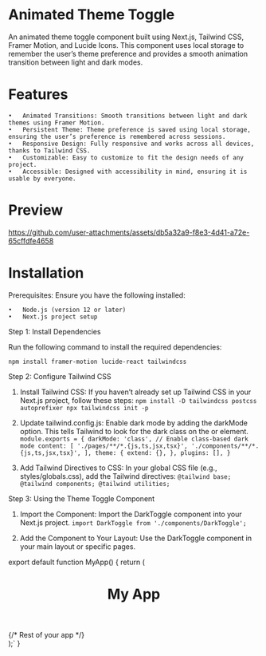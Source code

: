 # Animated Theme Toggle

An animated theme toggle component built using Next.js, Tailwind CSS, Framer Motion, and Lucide Icons. This component uses local storage to remember the user’s theme preference and provides a smooth animation transition between light and dark modes.

# Features

	•	Animated Transitions: Smooth transitions between light and dark themes using Framer Motion.
	•	Persistent Theme: Theme preference is saved using local storage, ensuring the user’s preference is remembered across sessions.
	•	Responsive Design: Fully responsive and works across all devices, thanks to Tailwind CSS.
	•	Customizable: Easy to customize to fit the design needs of any project.
	•	Accessible: Designed with accessibility in mind, ensuring it is usable by everyone.

# Preview 

https://github.com/user-attachments/assets/db5a32a9-f8e3-4d41-a72e-65cffdfe4658

# Installation

Prerequisites:
Ensure you have the following installed:

	•	Node.js (version 12 or later)
	•	Next.js project setup

Step 1: Install Dependencies

  Run the following command to install the required dependencies:
  
  `npm install framer-motion lucide-react tailwindcss`

Step 2: Configure Tailwind CSS

  1.	Install Tailwind CSS:
  If you haven’t already set up Tailwind CSS in your Next.js project, follow these steps:
  `npm install -D tailwindcss postcss autoprefixer
  npx tailwindcss init -p`
  
  2.	Update tailwind.config.js:
  Enable dark mode by adding the darkMode option. This tells Tailwind to look for the dark class on the <html> or <body> element.
  `module.exports = {
    darkMode: 'class', // Enable class-based dark mode
    content: [
      './pages/**/*.{js,ts,jsx,tsx}',
      './components/**/*.{js,ts,jsx,tsx}',
    ],
    theme: {
      extend: {},
    },
    plugins: [],
  }`
  
  3.	Add Tailwind Directives to CSS:
  In your global CSS file (e.g., styles/globals.css), add the Tailwind directives:
  `@tailwind base;
  @tailwind components;
  @tailwind utilities;`

Step 3: Using the Theme Toggle Component

  1.	Import the Component:
  Import the DarkToggle component into your Next.js project.
  `import DarkToggle from './components/DarkToggle';`

  2.	Add the Component to Your Layout:
  Use the DarkToggle component in your main layout or specific pages.

  export default function MyApp() {
      return (
          <div className="container">
              <header className="flex justify-between items-center py-4">
                  <h1 className="text-2xl font-bold">My App</h1>
                  <DarkToggle />
              </header>
              {/* Rest of your app */}
          </div>
      );`
  }
